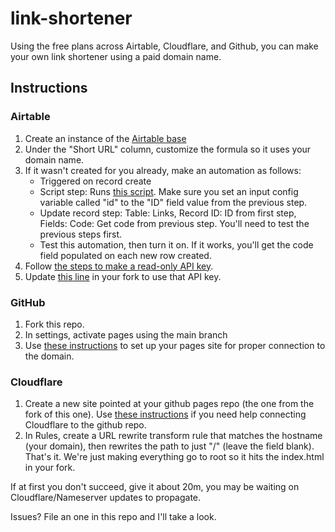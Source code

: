 # link-shortener

Using the free plans across Airtable, Cloudflare, and Github, you can make your own link shortener using a paid domain name.

## Instructions

### Airtable
1. Create an instance of the [Airtable base](https://www.airtable.com/universe/expzqYuzPyUwxLmTk/link-shortener)
2. Under the "Short URL" column, customize the formula so it uses your domain name.
3. If it wasn't created for you already, make an automation as follows:
   * Triggered on record create
   * Script step: Runs [this script](https://gist.github.com/adamjgrant/1d2dd774d257b8fa1ec8b57b4272224a). Make sure you set an input config variable called "id" to the "ID" field value from the previous step.
   * Update record step: Table: Links, Record ID: ID from first step, Fields: Code: Get code from previous step. You'll need to test the previous steps first.
   * Test this automation, then turn it on. If it works, you'll get the code field populated on each new row created.
4. Follow [the steps to make a read-only API key](https://support.airtable.com/hc/en-us/articles/360056249614-Creating-a-read-only-API-key).
5. Update [this line](https://github.com/adamjgrant/link-shortener/blob/main/index.html#L7) in your fork to use that API key.

### GitHub
1. Fork this repo.
2. In settings, activate pages using the main branch
3. Use [these instructions](https://docs.github.com/en/pages/configuring-a-custom-domain-for-your-github-pages-site/managing-a-custom-domain-for-your-github-pages-site) to set up your pages site for proper connection to the domain.

### Cloudflare
1. Create a new site pointed at your github pages repo (the one from the fork of this one). Use [these instructions](https://docs.github.com/en/pages/configuring-a-custom-domain-for-your-github-pages-site/managing-a-custom-domain-for-your-github-pages-site) if you need help connecting Cloudflare to the github repo.
2. In Rules, create a URL rewrite transform rule that matches the hostname (your domain), then rewrites the path to just "/" (leave the field blank). That's it. We're just making everything go to root so it hits the index.html in your fork.

If at first you don't succeed, give it about 20m, you may be waiting on Cloudflare/Nameserver updates to propagate.

Issues? File an one in this repo and I'll take a look.
